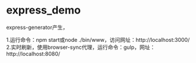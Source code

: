 # express_demo
express-generator产生，  

1.运行命令：npm start或node ./bin/www，访问网址：http://localhost:3000/    
2.实时刷新，使用browser-sync代理，运行命令：gulp，网址：http://localhost:8080/  

